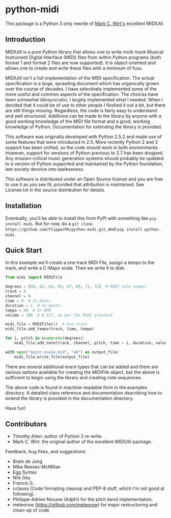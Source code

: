 # python-midi

This package is a Python 3 only rewrite of [Mark C. Wirt's](https://github.com/MarkCWirt) excellent MIDIUtil.

## Introduction

MIDIUtil is a pure Python library that allows one to write multi-track
Musical Instrument Digital Interface (MIDI) files from within Python
programs (both format 1 and format 2 files are now supported).
It is object-oriented and allows one to create and write these
files with a minimum of fuss.

MIDIUtil isn't a full implementation of the MIDI specification. The actual
specification is a large, sprawling document which has organically grown
over the course of decades. I have selectively implemented some of the
more useful and common aspects of the specification. The choices have
been somewhat idiosyncratic; I largely implemented what I needed. When
I decided that it could be of use to other people I fleshed it out a bit,
but there are still things missing. Regardless, the code is fairly easy to
understand and well structured. Additions can be made to the library by
anyone with a good working knowledge of the MIDI file format and a good,
working knowledge of Python. Documentation for extending the library
is provided.

This software was originally developed with Python 2.5.2 and made use of
some features that were introduced in 2.5. More recently Python 2 and 3
support has been unified, so the code should work in both environments.
However, support for versions of Python previous to 2.7 has been dropped.
Any mission-critical music generation systems should probably be updated
to a version of Python supported and maintained by the Python foundation,
lest society devolve into lawlessness.

This software is distributed under an Open Source license and you are
free to use it as you see fit, provided that attribution is maintained.
See License.txt in the source distribution for details.

## Installation

Eventually, you'll be able to install this from PyPI with something like `pip install midi`. But for now, do a `git clone https://github.com/FlipperPA/python-midi.git`, and `pip install python-midi`.

## Quick Start

In this example we'll create a one track MIDI File, assign a tempo to the track, and write a C-Major scale. Then we write it to disk.

```python
from midi import MIDIFile

degrees = [60, 62, 64, 65, 67, 69, 71, 72]  # MIDI note number
track = 0
channel = 0
time = 0  # In beats
duration = 1  # In beats
tempo = 60  # In BPM
volume = 100  # 0-127, as per the MIDI standard

midi_file = MIDIFile(1)  # One track
midi_file.add_tempo(track, time, tempo)

for i, pitch in enumerate(degrees):
    midi_file.add_note(track, channel, pitch, time + i, duration, volume)

with open("major-scale.mid", "wb") as output_file:
    midi_file.write_file(output_file)
```

There are several additional event types that can be added and there are
various options available for creating the MIDIFile object, but the above
is sufficient to begin using the library and creating note sequences.

The above code is found in machine-readable form in the examples directory.
A detailed class reference and documentation describing how to extend
the library is provided in the documentation directory.

Have fun!

## Contributors

* Timothy Allen: author of Python 3 re-write.
* Mark C. Wirt: the original author of the excellent MIDIUtil package.

Feedback, bug fixes, and suggestions:

* Bram de Jong
* Mike Reeves-McMillan
* Egg Syntax
* Nils Gey
* Francis G.
* cclauss (Code formating cleanup and PEP-8 stuff, which I'm not good at following).
* Philippe-Adrien Nousse (Adphi) for the pitch bend implementation.
* meteorsw (https://github.com/meteorsw) for major restructuring and clean-up
  of code.
